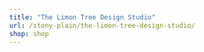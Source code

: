 ```yaml
---
title: "The Limon Tree Design Studio"
url: /stony-plain/the-limon-tree-design-studio/
shop: shop
---
```

